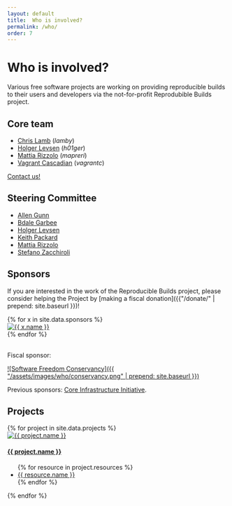 ```yaml
---
layout: default
title:  Who is involved?
permalink: /who/
order: 7
---
```


# Who is involved?

Various free software projects are working on providing reproducible builds to
their users and developers via the not-for-profit Reprodubible Builds project.

## Core team

* [Chris Lamb](https://chris-lamb.co.uk) (*lamby*)
* [Holger Levsen](http://layer-acht.org/thinking/) (*h01ger*)
* [Mattia Rizzolo](https://mapreri.org/) (*mapreri*)
* [Vagrant Cascadian](http://cascadia.debian.net/trenza/Journal/) (*vagrantc*)

[Contact us!](mailto:contact@reproducible-builds.org)

## Steering Committee

* [Allen Gunn](https://aspirationtech.org)
* [Bdale Garbee](http://gag.com/bdale/)
* [Holger Levsen](http://layer-acht.org/thinking/)
* [Keith Packard](https://keithp.com)
* [Mattia Rizzolo](https://mapreri.org/)
* [Stefano Zacchiroli](https://upsilon.cc/)

## Sponsors

If you are interested in the work of the Reproducible Builds project, please consider helping the Project by [making a fiscal donation]({{"/donate/" | prepend: site.baseurl }})!

<div class="row bg-light p-md-4 p-sm-2 pt-5 pb-5">
    {% for x in site.data.sponsors %}
    <div class="col-xs-12 col-sm-6 col-md-4 col-lg-4 mb-4">
        <div class="card text-center">
            <a href="{{ x.url }}" name="{{ x.name }}">
                <img class="p-5" src="{{ x.logo | prepend: "/assets/images/who/" | prepend: site.baseurl }}" alt="{{ x.name }}">
            </a>
        </div>
    </div>
    {% endfor %}
</div>

<br>

Fiscal sponsor:

[![Software Freedom Conservancy]({{ "/assets/images/who/conservancy.png" | prepend: site.baseurl }})](https://sfconservancy.org/)

Previous sponsors: [Core Infrastructure Initiative](https://www.coreinfrastructure.org/).

## Projects

<div class="projects row bg-light p-md-5 p-sm-3 pt-5 pb-5">
    {% for project in site.data.projects %}
    <div class="col-xl-4 col-sm-6 col-xs-12 mb-4">
        <div class="card" name="{{ project.name }}">
            <a href="{{ project.url }}" name="{{ project.name }}">
                <img class="card-img-top p-5" src="{{ project.logo | prepend: "/images/logos/" | prepend: site.baseurl }}" alt="{{ project.name }}">
            </a>
            <div class="card-body">
                <h4 class="card-title"><a href="{{ project.url }}">{{ project.name }}</a></h4>
            </div>
            <ul class="list-group list-group-flush">
                {% for resource in project.resources %}
                    <li class="list-group-item">
                        <a href="{{ resource.url }}">{{ resource.name }}</a>
                    </li>
                {% endfor %}
            </ul>
        </div>
    </div>
    {% endfor %}
</div>
